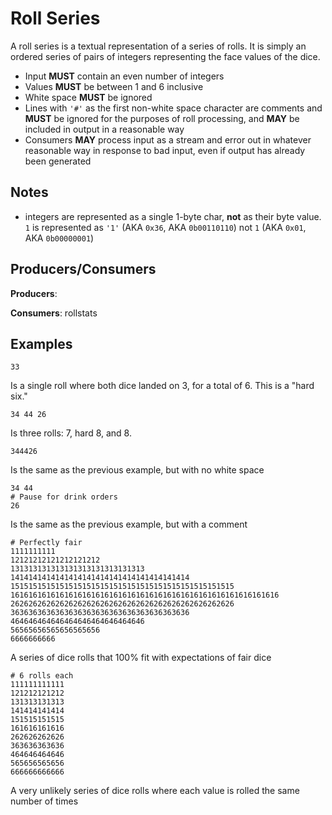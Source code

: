 # Roll Series

A roll series is a textual representation of a series of rolls.  It is simply
an ordered series of pairs of integers representing the face values of the
dice.

- Input **MUST** contain an even number of integers
- Values **MUST** be between 1 and 6 inclusive
- White space **MUST** be ignored
- Lines with `'#'` as the first non-white space character are comments and
  **MUST** be ignored for the purposes of roll processing, and **MAY** be
included in output in a reasonable way
- Consumers **MAY** process input as a stream and error out in whatever
  reasonable way in response to bad input, even if output has already been
generated

## Notes

- integers are represented as a single 1-byte char, **not** as their byte
  value. `1` is represented as `'1'` (AKA `0x36`, AKA `0b00110110`)
not `1` (AKA `0x01`, AKA `0b00000001`)

## Producers/Consumers

**Producers**:

**Consumers**: rollstats

## Examples

    33

Is a single roll where both dice landed on 3, for a total of 6.
This is a "hard six."

    34 44 26

Is three rolls: 7, hard 8, and 8.

    344426

Is the same as the previous example, but with no white space

    34 44
    # Pause for drink orders
    26

Is the same as the previous example, but with a comment

    # Perfectly fair
    1111111111
    12121212121212121212
    131313131313131313131313131313
    1414141414141414141414141414141414141414
    15151515151515151515151515151515151515151515151515
    161616161616161616161616161616161616161616161616161616161616
    26262626262626262626262626262626262626262626262626
    3636363636363636363636363636363636363636
    464646464646464646464646464646
    56565656565656565656
    6666666666

A series of dice rolls that 100% fit with expectations of fair dice

    # 6 rolls each
    111111111111
    121212121212
    131313131313
    141414141414
    151515151515
    161616161616
    262626262626
    363636363636
    464646464646
    565656565656
    666666666666

A very unlikely series of dice rolls where each value is rolled the same number
of times
